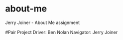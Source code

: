 # about-me
Jerry Joiner - About Me assignment

#Pair Project
Driver: Ben Nolan
Navigator: Jerry Joiner

